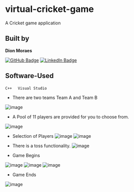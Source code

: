 # virtual-cricket-game

A Cricket game application 

## Built by 
**Dion Moraes**   

[![GitHub Badge](https://img.shields.io/badge/GitHub-100000?style=for-the-badge&logo=github&logoColor=white)](https://github.com/DionMoraes)
[![LinkedIn Badge](https://img.shields.io/badge/LinkedIn-0077B5?style=for-the-badge&logo=linkedin&logoColor=white)](https://www.linkedin.com/in/dion-moraes-697b66219/) 

## Software-Used
```C++ ``` 
&nbsp;
```Visual Studio```

- There are two teams Team A and Team B

![image](https://user-images.githubusercontent.com/91892099/225728835-70ea8987-76d2-4bc3-abc8-a022d8eeddcd.png)

- A Pool of 11 players are provided for you to choose from.

![image](https://user-images.githubusercontent.com/91892099/225729226-37a683cf-9aa3-4345-be61-ba81302c3112.png)

- Selection of Players
![image](https://user-images.githubusercontent.com/91892099/225729682-a2885a8d-7abb-4f30-92a3-6463ea2d4be3.png)
![image](https://user-images.githubusercontent.com/91892099/225729761-a9f94b92-8deb-4530-a275-ec57810fc07f.png)


- There is a toss functionality.
![image](https://user-images.githubusercontent.com/91892099/225730054-c18d1a5e-427c-451e-a5c0-e64956437b71.png)

- Game Begins


![image](https://user-images.githubusercontent.com/91892099/225730281-a7bf9bc9-8b9f-4e4e-9197-bbe1b6f8e9ff.png)
![image](https://user-images.githubusercontent.com/91892099/225730666-5c541a7d-35be-4716-8b39-da447f045fa6.png)
![image](https://user-images.githubusercontent.com/91892099/225730739-86fbbd42-bf1a-41fd-8f2d-5d737469dfa2.png)




- Game Ends


![image](https://user-images.githubusercontent.com/91892099/225730838-4e64cd31-df34-4c0a-a3ed-7ff9e17d025f.png)


